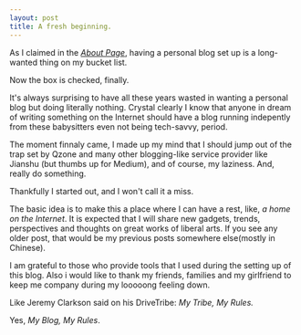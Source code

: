 ```yaml
---
layout: post
title: A fresh beginning.
---
```



As I claimed in the [*About Page*](https://www.imisscoverflow.xyz/about/), having a personal blog set up is a long-wanted thing on my bucket list.

Now the box is checked, finally.

It's always surprising to have all these years wasted in wanting a personal blog but doing literally nothing. Crystal clearly I know that anyone in dream of writing something on the Internet should have a blog running indepently from these babysitters even not being tech-savvy, period. 

The moment finnaly came, I made up my mind that I should jump out of the trap set by Qzone and many other blogging-like service provider like Jianshu (but thumbs up for Medium), and of course, my laziness. And, really do something.

<p class="message">Thankfully I started out, and I won't call it a miss.</p>

The basic idea is to make this a place where I can have a rest, like, *a home on the Internet*. It is expected that I will share new gadgets, trends, perspectives and thoughts on great works of liberal arts. If you see any older post, that would be my previous posts somewhere else(mostly in Chinese).


I am grateful to those who provide tools that I used during the setting up of this blog. Also i would like to thank my friends, families and my girlfriend to keep me company during my looooong feeling down.

Like Jeremy Clarkson said on his DriveTribe: *My Tribe, My Rules.* 

Yes, *My Blog, My Rules*.